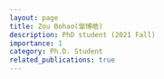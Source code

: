 ```yaml
---
layout: page
title: Zou Bohao(邹博皓)
description: PhD student (2021 Fall)
importance: 1
category: Ph.D. Student
related_publications: true
---
```

